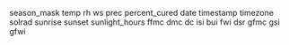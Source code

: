season_mask
temp
rh
ws
prec
percent_cured
date
timestamp
timezone
solrad
sunrise
sunset
sunlight_hours
ffmc
dmc
dc
isi
bui
fwi
dsr
gfmc
gsi
gfwi